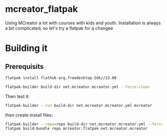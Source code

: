 # mcreator_flatpak

Using MCreator a lot with courses with kids and youth. Installation is always a bit complicated, so let's try a flatpak for a changee


# Building it

## Prerequisits

```bash
flatpak install flathub org.freedesktop.Sdk//23.08
```

```bash
flatpak-builder build-dir net.mcreator.mcreator.yml --force-clean
```

Then test it: 

```bash
flatpak-builder --run build-dir net.mcreator.mcreator.yml mcreator 
```


then  create install files:
```bash
flatpak-builder --repo=repo build-dir net.mcreator.mcreator.yml --force-clean
flatpak build-bundle repo mcreator.flatpak net.mcreator.mcreator
```


